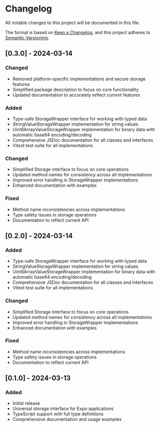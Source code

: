 # Changelog

All notable changes to this project will be documented in this file.

The format is based on [Keep a Changelog](https://keepachangelog.com/en/1.0.0/),
and this project adheres to [Semantic Versioning](https://semver.org/spec/v2.0.0.html).

## [0.3.0] - 2024-03-14

### Changed
- Removed platform-specific implementations and secure storage features
- Simplified package description to focus on core functionality
- Updated documentation to accurately reflect current features

### Added
- Type-safe StorageWrapper interface for working with typed data
- StringValueStorageWrapper implementation for string values
- Uint8ArrayValueStorageWrapper implementation for binary data with automatic base64 encoding/decoding
- Comprehensive JSDoc documentation for all classes and interfaces
- Vitest test suite for all implementations

### Changed
- Simplified Storage interface to focus on core operations
- Updated method names for consistency across all implementations
- Improved error handling in StorageWrapper implementations
- Enhanced documentation with examples

### Fixed
- Method name inconsistencies across implementations
- Type safety issues in storage operations
- Documentation to reflect current API

## [0.2.0] - 2024-03-14

### Added
- Type-safe StorageWrapper interface for working with typed data
- StringValueStorageWrapper implementation for string values
- Uint8ArrayValueStorageWrapper implementation for binary data with automatic base64 encoding/decoding
- Comprehensive JSDoc documentation for all classes and interfaces
- Vitest test suite for all implementations

### Changed
- Simplified Storage interface to focus on core operations
- Updated method names for consistency across all implementations
- Improved error handling in StorageWrapper implementations
- Enhanced documentation with examples

### Fixed
- Method name inconsistencies across implementations
- Type safety issues in storage operations
- Documentation to reflect current API

## [0.1.0] - 2024-03-13

### Added
- Initial release
- Universal storage interface for Expo applications
- TypeScript support with full type definitions
- Comprehensive documentation and usage examples